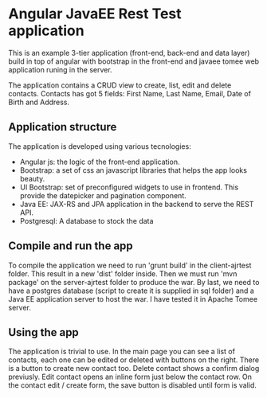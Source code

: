 # Angular JavaEE Rest Test application

This is an example 3-tier application (front-end, back-end and data layer) build in top of angular with bootstrap in the front-end and javaee tomee web application runing in the server.

The application contains a CRUD view to create, list, edit and delete contacts. Contacts has got 5 fields: First Name, Last Name, Email, Date of Birth and Address.

## Application structure

The application is developed using various tecnologies:

- Angular js: the logic of the front-end application.
- Bootstrap: a set of css an javascript libraries that helps the app looks beauty.
- UI Bootstrap: set of preconfigured widgets to use in frontend. This provide the datepicker and pagination component.
- Java EE: JAX-RS and JPA application in the backend to serve the REST API.
- Postgresql: A database to stock the data

## Compile and run the app

To compile the application we need to run 'grunt build' in the client-ajrtest folder. This result in a new 'dist' folder inside. Then we must run 'mvn package' on the server-ajrtest folder to produce the war. By last, we need to have a postgres database (script to create it is supplied in sql folder) and a Java EE application server to host the war. I have tested it in Apache Tomee server.

## Using the app

The application is trivial to use. In the main page you can see a list of contacts, each one can be edited or deleted with buttons on the right. There is a button to create new contact too. Delete contact shows a confirm dialog previusly. Edit contact opens an inline form just below the contact row. On the contact edit / create form, the save button is disabled until form is valid.
